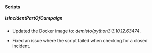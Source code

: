 
#### Scripts

##### IsIncidentPartOfCampaign
- Updated the Docker image to: *demisto/python3:3.10.12.63474*.

- Fixed an issue where the script failed when checking for a closed incident.